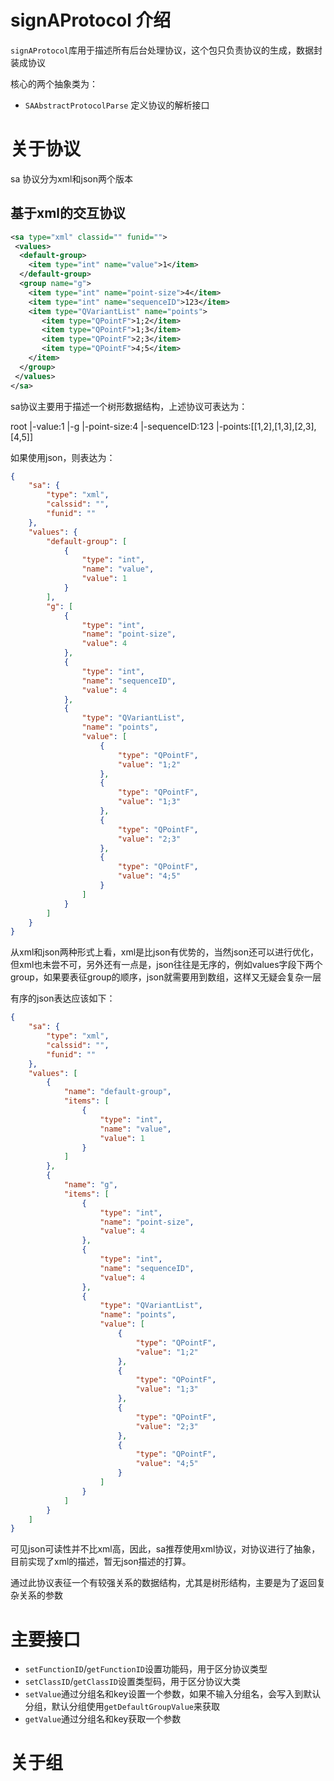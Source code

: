 # signAProtocol 介绍

`signAProtocol`库用于描述所有后台处理协议，这个包只负责协议的生成，数据封装成协议

核心的两个抽象类为：

- `SAAbstractProtocolParse` 定义协议的解析接口


# 关于协议

sa 协议分为xml和json两个版本

## 基于xml的交互协议

```xml
<sa type="xml" classid="" funid="">
 <values>
  <default-group>
    <item type="int" name="value">1</item>
  </default-group>
  <group name="g">
    <item type="int" name="point-size">4</item>
    <item type="int" name="sequenceID">123</item>
    <item type="QVariantList" name="points">
       <item type="QPointF">1;2</item>
       <item type="QPointF">1;3</item>
       <item type="QPointF">2;3</item>
       <item type="QPointF">4;5</item>
    </item>
  </group>
 </values>
</sa>
```

sa协议主要用于描述一个树形数据结构，上述协议可表达为：

root
  |-value:1
  |-g
    |-point-size:4
    |-sequenceID:123
    |-points:[[1,2],[1,3],[2,3],[4,5]]

如果使用json，则表达为：
```json
{
    "sa": {
        "type": "xml",
        "calssid": "",
        "funid": ""
    },
    "values": {
        "default-group": [
            {
                "type": "int",
                "name": "value",
                "value": 1
            }
        ],
        "g": [
            {
                "type": "int",
                "name": "point-size",
                "value": 4
            },
            {
                "type": "int",
                "name": "sequenceID",
                "value": 4
            },
            {
                "type": "QVariantList",
                "name": "points",
                "value": [
                    {
                        "type": "QPointF",
                        "value": "1;2"
                    },
                    {
                        "type": "QPointF",
                        "value": "1;3"
                    },
                    {
                        "type": "QPointF",
                        "value": "2;3"
                    },
                    {
                        "type": "QPointF",
                        "value": "4;5"
                    }
                ]
            }
        ]
    }
}
```

从xml和json两种形式上看，xml是比json有优势的，当然json还可以进行优化，但xml也未尝不可，另外还有一点是，json往往是无序的，例如values字段下两个group，如果要表征group的顺序，json就需要用到数组，这样又无疑会复杂一层

有序的json表达应该如下：
```json
{
    "sa": {
        "type": "xml",
        "calssid": "",
        "funid": ""
    },
    "values": [
        {
            "name": "default-group",
            "items": [
                {
                    "type": "int",
                    "name": "value",
                    "value": 1
                }
            ]
        },
        {
            "name": "g",
            "items": [
                {
                    "type": "int",
                    "name": "point-size",
                    "value": 4
                },
                {
                    "type": "int",
                    "name": "sequenceID",
                    "value": 4
                },
                {
                    "type": "QVariantList",
                    "name": "points",
                    "value": [
                        {
                            "type": "QPointF",
                            "value": "1;2"
                        },
                        {
                            "type": "QPointF",
                            "value": "1;3"
                        },
                        {
                            "type": "QPointF",
                            "value": "2;3"
                        },
                        {
                            "type": "QPointF",
                            "value": "4;5"
                        }
                    ]
                }
            ]
        }
    ]
}
```

可见json可读性并不比xml高，因此，sa推荐使用xml协议，对协议进行了抽象，目前实现了xml的描述，暂无json描述的打算。

通过此协议表征一个有较强关系的数据结构，尤其是树形结构，主要是为了返回复杂关系的参数

# 主要接口

- `setFunctionID`/`getFunctionID`设置功能码，用于区分协议类型
- `setClassID`/`getClassID`设置类型码，用于区分协议大类
- `setValue`通过分组名和key设置一个参数，如果不输入分组名，会写入到默认分组，默认分组使用`getDefaultGroupValue`来获取
- `getValue`通过分组名和key获取一个参数

# 关于组
